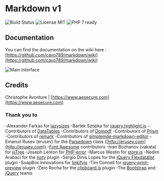 # Markdown v1


![Build Status](https://travis-ci.org/cavo789/markdown.svg?branch=master) ![License MIT](https://markdown.cavo789.com/docs/license.png) ![PHP 7 ready](http://php7ready.timesplinter.ch/cavo789/markdown/master/badge.svg)

## Documentation

You can find the documentation on the wiki here : [https://github.com/cavo789/markdown/wiki](https://github.com/cavo789/markdown/wiki)

![Main interface](https://markdown.cavo789.com/docs/interface.png)

## Credits

Christophe Avonture | [https://www.aesecure.com](https://www.aesecure.com)

### Thank you to

-Alexander Farkas for [lazysizes](https://github.com/aFarkas/lazysizes)
-Bartek Szopka for [jquery.highlight.js](http://bartaz.github.io/sandbox.js/jquery.highlight.html)
-Contributors of [DataTables](https://github.com/DataTables/DataTables)
-Contributors of [Dompdf](https://github.com/dompdf/dompdf)
-Contributors of [Prism](http://prismjs.com)
-Contributors of [remark](https://github.com/gnab/remark)
-Contributors of [simplemde-markdown-editor](https://github.com/NextStepWebs/simplemde-markdown-editor)
-Emanuil Rusev (erusev) for the [Parsedown](https://github.com/erusev/parsedown) class ([http://erusev.com](http://erusev.com))
-[Font Awesome](https://github.com/FortAwesome/Font-Awesome) contributors
-Ivan Bozhanov (vakata) for [jsTree](https://github.com/vakata/jstree)
-Joseph Lenton for [PHP-error](https://github.com/JosephLenton/PHP-Error)
-Marcus Westin for [store.js](https://github.com/marcuswestin/store.js)
-Nedim Arabaci for the [noty](https://github.com/needim/noty) plugin
-Sérgio Dinis Lopes for the [jQuery Flexdatalist](https://github.com/sergiodlopes/jquery-flexdatalist) plugin
-SoapBox Innovations for [linkifyjs](https://github.com/SoapBox/linkifyjs)
-Tim Connell for [jquery-print-preview](https://github.com/etimbo/jquery-print-preview-plugin) plugin
-Zero Rocha for the [clipboard.js](https://github.com/zenorocha/clipboard.js) plugin
-The [Bootstrap](https://github.com/twbs/bootstrap) and [jQuery](https://github.com/jquery/jquery) teams

